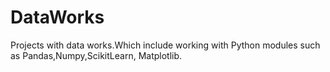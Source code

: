# DataWorks
Projects with data works.Which include working with Python modules such as Pandas,Numpy,ScikitLearn, Matplotlib.
